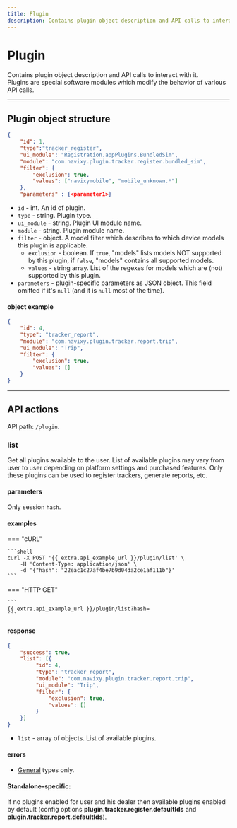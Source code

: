 ```yaml
---
title: Plugin
description: Contains plugin object description and API calls to interact with it. Plugins are special software modules which modify the behavior of various API calls.
---
```


# Plugin

Contains plugin object description and API calls to interact with it.<br>
Plugins are special software modules which modify the behavior of various API calls.

<hr>

## Plugin object structure

```json
{
    "id": 1,
    "type":"tracker_register",
    "ui_module": "Registration.appPlugins.BundledSim",
    "module": "com.navixy.plugin.tracker.register.bundled_sim",
    "filter": {
        "exclusion": true,
        "values": ["navixymobile", "mobile_unknown.*"]
    },
    "parameters" : {<parameter1>}
```

* `id` - int. An id of plugin.
* `type` - string. Plugin type.
* `ui_module` - string. Plugin UI module name.
* `module` - string. Plugin module name.
* `filter` - object. A model filter which describes to which device models this plugin is applicable.
    * `exclusion` - boolean. If `true`, "models" lists models NOT supported by this plugin, if `false`, "models" 
    contains all supported models.
    * `values` - string array. List of the regexes for models which are (not) supported by this plugin.
* `parameters` - plugin-specific parameters as JSON object. This field omitted if it's `null` (and it is `null` most of the time).

#### object example

```json
{
    "id": 4,
    "type": "tracker_report",
    "module": "com.navixy.plugin.tracker.report.trip",
    "ui_module": "Trip",
    "filter": {
        "exclusion": true,
        "values": []
    }
}
```

<hr>

## API actions

API path: `/plugin`.

### list

Get all plugins available to the user. List of available plugins may vary from user to user depending on platform 
settings and purchased features. Only these plugins can be used to register trackers, generate reports, etc.

#### parameters

Only session `hash`.

#### examples

=== "cURL"

    ```shell
    curl -X POST '{{ extra.api_example_url }}/plugin/list' \
        -H 'Content-Type: application/json' \ 
        -d '{"hash": "22eac1c27af4be7b9d04da2ce1af111b"}'
    ```
    
=== "HTTP GET"

    ```
    {{ extra.api_example_url }}/plugin/list?hash=
    ```

#### response

```json
{
    "success": true,
    "list": [{
         "id": 4,
         "type": "tracker_report",
         "module": "com.navixy.plugin.tracker.report.trip",
         "ui_module": "Trip",
         "filter": {
             "exclusion": true,
             "values": []
         }
    }]
}
```

* `list` - array of objects. List of available plugins.

#### errors

* [General](../../../getting-started.md#error-codes) types only.

#### Standalone-specific:

If no plugins enabled for user and his dealer then available plugins enabled by default 
(config options **plugin.tracker.register.defaultIds** and **plugin.tracker.report.defaultIds**).
